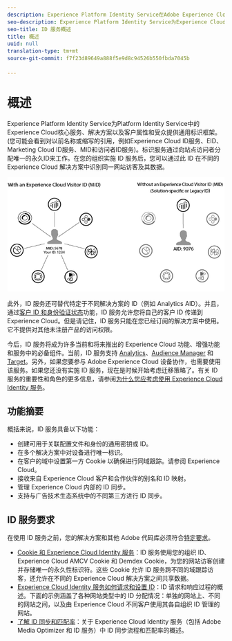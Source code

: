 ```yaml
---
description: Experience Platform Identity Service在Adobe Experience Cloud中的角色。
seo-description: Experience Platform Identity Service为Experience Cloud核心服务、解决方案以及客户属性和受众提供通用标识框架。
seo-title: ID 服务概述
title: 概述
uuid: null
translation-type: tm+mt
source-git-commit: f7f23d89649a888f5e9d8c94526b550fbda7045b

---
```



# 概述

Experience Platform Identity Service为Platform Identity Service中的Experience Cloud核心服务、解决方案以及客户属性和受众提供通用标识框架。(您可能会看到对以前名称或缩写的引用，例如Experience Cloud ID服务、EID、Marketing Cloud ID服务、MID和访问者ID服务)。标识服务通过向站点访问者分配唯一的永久ID来工作。在您的组织实施 ID 服务后，您可以通过此 ID 在不同的 Experience Cloud 解决方案中识别同一网站访客及其数据。

![](assets/ecid.png)

此外，ID 服务还可替代特定于不同解决方案的 ID（例如 Analytics AID）。并且，通过[客户 ID 和身份验证状态](/help/reference/authenticated-state.md)功能，ID 服务允许您将自己的客户 ID 传递到 Experience Cloud。但是请记住，ID 服务只能在您已经订阅的解决方案中使用。它不提供对其他未注册产品的访问权限。

今后，ID 服务将成为许多当前和将来推出的 Experience Cloud 功能、增强功能和服务中的必备组件。当前，ID 服务支持 [Analytics](http://www.adobe.com/marketing-cloud/web-analytics.html)、[Audience Manager](http://www.adobe.com/marketing-cloud/data-management-platform.html) 和 [Target](http://www.adobe.com/marketing-cloud/testing-targeting.html)。另外，如果您要参与 Adobe Experience Cloud 设备协作，也需要使用该服务。如果您还没有实施 ID 服务，现在是时候开始考虑迁移策略了。有关 ID 服务的重要性和角色的更多信息，请参阅[为什么您应考虑使用 Experience Cloud Identity 服务](http://blogs.adobe.com/digitalmarketing/analytics/why-new-adobe-marketing-cloud-id-service-should-be-on-your-radar/)。

## 功能摘要

概括来说，ID 服务具备以下功能：

* 创建可用于关联配置文件和身份的通用密钥或 ID。
* 在多个解决方案中对设备进行唯一标识。
* 在客户的域中设置第一方 Cookie 以确保进行同域跟踪。请参阅 Experience Cloud。
* 接收来自 Experience Cloud 客户和合作伙伴的别名和 ID 映射。
* 管理 Experience Cloud 内部的 ID 同步。
* 支持与广告技术生态系统中的不同第三方进行 ID 同步。

## ID 服务要求

在使用 ID 服务之前，您的解决方案和其他 Adobe 代码库必须符合[特定要求](/help/reference/requirements.md)。

* [Cookie 和 Experience Cloud Identity 服务](cookies.md)：ID 服务使用您的组织 ID、Experience Cloud AMCV Cookie 和 Demdex Cookie，为您的网站访客创建并存储唯一的永久性标识符。这些 Cookie 允许 ID 服务跨不同的域跟踪访客，还允许在不同的 Experience Cloud 解决方案之间共享数据。
* [Experience Cloud Identity 服务如何请求和设置 ID](id-request.md)：ID 请求和响应过程的概述。下面的示例涵盖了各种网站类型中的 ID 分配情况：单独的网站上、不同的网站之间，以及由 Experience Cloud 不同客户使用其各自组织 ID 管理的网站。
* [了解 ID 同步和匹配率](match-rates.md)：关于 Experience Cloud Identity 服务（包括 Adobe Media Optimizer 和 ID 服务）中 ID 同步流程和匹配率的概述。